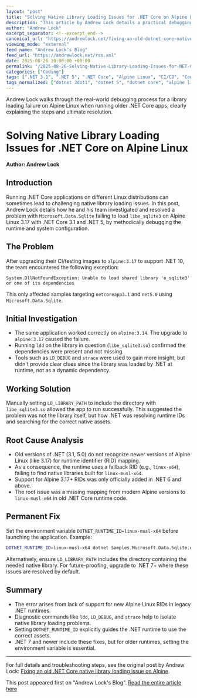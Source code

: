 ```yaml
---
layout: "post"
title: "Solving Native Library Loading Issues for .NET Core on Alpine Linux"
description: "This article by Andrew Lock details a practical debugging journey for resolving a 'native library not found' error when running .NET Core 3.1 and .NET 5 applications on Alpine Linux 3.17. It explores the underlying cause related to .NET runtime ID resolution, documents the discovery steps using diagnostic tools, and presents environmental fixes for legacy .NET runtimes on modern Alpine versions."
author: "Andrew Lock"
excerpt_separator: <!--excerpt_end-->
canonical_url: "https://andrewlock.net/fixing-an-old-dotnet-core-native-library-loading-issue-on-alpine/"
viewing_mode: "external"
feed_name: "Andrew Lock's Blog"
feed_url: "https://andrewlock.net/rss.xml"
date: 2025-08-26 10:00:00 +00:00
permalink: "/2025-08-26-Solving-Native-Library-Loading-Issues-for-NET-Core-on-Alpine-Linux.html"
categories: ["Coding"]
tags: [".NET 3.1", ".NET 5", ".NET Core", "Alpine Linux", "CI/CD", "Coding", "Containerization", "Cross Platform Development", "Datadog .NET Tracer", "Environment Variables", "LD DEBUG", "LD LIBRARY PATH", "Libe Sqlite3", "Linux Musl X64", "Microsoft.Data.Sqlite", "Native Library Loading", "Posts", "Runtime ID", "Strace", "System.DllNotFoundException", "Troubleshooting"]
tags_normalized: ["dotnet 3dot1", "dotnet 5", "dotnet core", "alpine linux", "cislashcd", "coding", "containerization", "cross platform development", "datadog dotnet tracer", "environment variables", "ld debug", "ld library path", "libe sqlite3", "linux musl x64", "microsoftdotdatadotsqlite", "native library loading", "posts", "runtime id", "strace", "systemdotdllnotfoundexception", "troubleshooting"]
---
```


Andrew Lock walks through the real-world debugging process for a library loading failure on Alpine Linux when running older .NET Core apps, clearly explaining the steps and ultimate resolution.<!--excerpt_end-->

# Solving Native Library Loading Issues for .NET Core on Alpine Linux

**Author: Andrew Lock**

## Introduction

Running .NET Core applications on different Linux distributions can sometimes lead to challenging native library loading issues. In this post, Andrew Lock details how he and his team investigated and resolved a problem with `Microsoft.Data.Sqlite` failing to load `libe_sqlite3` on Alpine Linux 3.17 with .NET Core 3.1 and .NET 5, by methodically debugging the runtime and system configuration.

## The Problem

After upgrading their CI/testing images to `alpine:3.17` to support .NET 10, the team encountered the following exception:

```
System.DllNotFoundException: Unable to load shared library 'e_sqlite3' or one of its dependencies
```

This only affected samples targeting `netcoreapp3.1` and `net5.0` using `Microsoft.Data.Sqlite`.

## Initial Investigation

- The same application worked correctly on `alpine:3.14`. The upgrade to `alpine:3.17` caused the failure.
- Running `ldd` on the library in question (`libe_sqlite3.so`) confirmed the dependencies were present and not missing.
- Tools such as `LD_DEBUG` and `strace` were used to gain more insight, but didn't provide clear clues since the library was loaded by .NET at runtime, not as a dynamic dependency.

## Working Solution

Manually setting `LD_LIBRARY_PATH` to include the directory with `libe_sqlite3.so` allowed the app to run successfully. This suggested the problem was not the library itself, but how .NET was resolving runtime IDs and searching for the correct native assets.

## Root Cause Analysis

- Old versions of .NET (3.1, 5.0) do not recognize newer versions of Alpine Linux (like 3.17) for runtime identifier (RID) mapping.
- As a consequence, the runtime uses a fallback RID (e.g., `linux-x64`), failing to find native libraries built for `linux-musl-x64`.
- Support for Alpine 3.17+ RIDs was only officially added in .NET 6 and above.
- The root issue was a missing mapping from modern Alpine versions to `linux-musl-x64` in old .NET Core runtime code.

## Permanent Fix

Set the environment variable `DOTNET_RUNTIME_ID=linux-musl-x64` before launching the application. Example:

```bash
DOTNET_RUNTIME_ID=linux-musl-x64 dotnet Samples.Microsoft.Data.Sqlite.dll
```

Alternatively, ensure `LD_LIBRARY_PATH` includes the directory containing the needed native library. For future-proofing, upgrade to .NET 7+ where these issues are resolved by default.

## Summary

- The error arises from lack of support for new Alpine Linux RIDs in legacy .NET runtimes.
- Diagnostic commands like `ldd`, `LD_DEBUG`, and `strace` help to isolate native library loading problems.
- Setting `DOTNET_RUNTIME_ID` explicitly guides the .NET runtime to use the correct assets.
- .NET 7 and newer include these fixes, but for older runtimes, setting the environment variable is essential.

---

For full details and troubleshooting steps, see the original post by Andrew Lock: [Fixing an old .NET Core native library loading issue on Alpine](https://www.andrewlock.net/).

This post appeared first on "Andrew Lock's Blog". [Read the entire article here](https://andrewlock.net/fixing-an-old-dotnet-core-native-library-loading-issue-on-alpine/)

